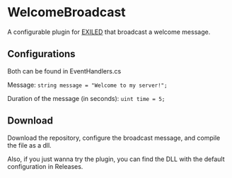 # WelcomeBroadcast
A configurable plugin for [EXILED](https://github.com/galaxy119/EXILED) that broadcast a welcome message.

## Configurations
Both can be found in EventHandlers.cs

Message:
```string message = "Welcome to my server!";```

Duration of the message (in seconds):
```uint time = 5;```

## Download
Download the repository, configure the broadcast message, and compile the file as a dll.

Also, if you just wanna try the plugin, you can find the DLL with the default configuration in Releases.
